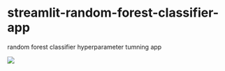 # streamlit-random-forest-classifier-app
random forest classifier hyperparameter tumning app
<p>
  <img src="https://github.com/monika2910/streamlit-random-forest-classifier-app/blob/main/2022-09-13.png">
